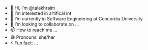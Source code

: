 - 👋 Hi, I’m @talakhraim
- 👀 I’m interested in artifical int
- 🌱 I’m currently in Software Engineering at Concordia University
- 💞️ I’m looking to collaborate on ...
- 📫 How to reach me ...
- 😄 Pronouns: she/her
- ⚡ Fun fact: ...

<!---
talakhraim/talakhraim is a ✨ special ✨ repository because its `README.md` (this file) appears on your GitHub profile.
You can click the Preview link to take a look at your changes.
--->
